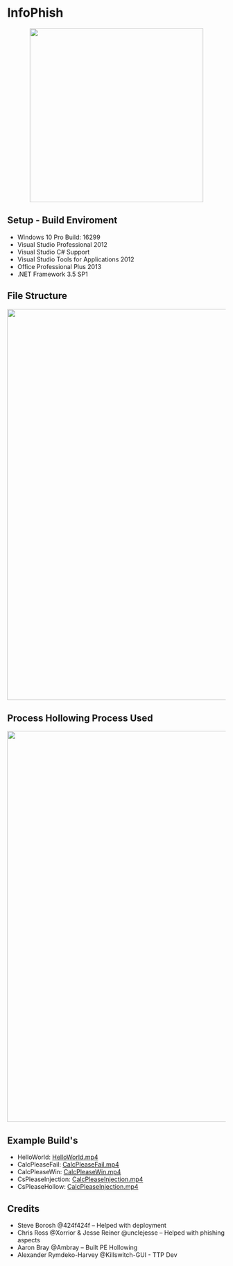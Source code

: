 
# InfoPhish

<p align="center">
<img src="https://github.com/InfoPhish/InfoPhish/blob/master/Extras/infopathfuture.jpg" width="400">
</p>

## Setup - Build Enviroment

- Windows 10 Pro Build: 16299
- Visual Studio Professional 2012
- Visual Studio C# Support
- Visual Studio Tools for Applications 2012
- Office Professional Plus 2013
- .NET Framework 3.5 SP1

## File Structure
<p align="center">
<img src="https://github.com/InfoPhish/InfoPhish/blob/master/Extras/file.PNG" width="900">
</p>

## Process Hollowing Process Used
<p align="center">
<img src="https://github.com/InfoPhish/InfoPhish/blob/master/Extras/hollow.PNG" width="900">
</p>

## Example Build's

- HelloWorld: [HelloWorld.mp4](../VideoExamples/HelloWorld-Example-mainc.7z)
- CalcPleaseFail: [CalcPleaseFail.mp4](../VideoExamples/CalcPlease-Example-Fail-mainc.7z)
- CalcPleaseWin: [CalcPleaseWin.mp4](../VideoExamples/CalcPlease-Example-Win-mainc.7z)
- CsPleaseInjection: [CalcPleaseInjection.mp4](../VideoExamples/CsPlease-Beacon-Injection-mainc.7z)
- CsPleaseHollow: [CalcPleaseInjection.mp4](../VideoExamples/CsPlease-Beacon-ProcessHollow-mainc.7z)

## Credits
* Steve Borosh @424f424f – Helped with deployment 
* Chris Ross @Xorrior & Jesse Reiner @unclejesse – Helped with phishing aspects
* Aaron Bray @Ambray – Built PE Hollowing
* Alexander Rymdeko-Harvey @Killswitch-GUI  - TTP Dev
